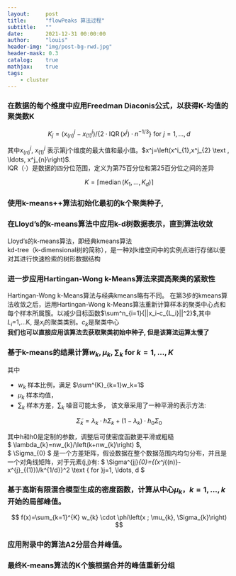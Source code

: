 ```yaml
---
layout:     post
title:      "flowPeaks 算法过程"
subtitle:   ""
date:       2021-12-31 00:00:00
author:     "louis"
header-img: "img/post-bg-rwd.jpg"
header-mask: 0.3
catalog:    true
mathjax:    true
tags:
    - cluster
---
```


### 在数据的每个维度中应用Freedman Diaconis公式，以获得K-均值的聚类数K

$$ K_{j}=\left(x_{(n)}^{j}-x_{(1)}^{j}\right) /\left\{2 \cdot \operatorname{IQR}\left(x^{j}\right) \cdot n^{-1 / 3}\right\} \text { for } j=1, \ldots, d $$

其中$x_{(n)}^{j}$, $x_{(1)}^{j}$ 表示第j个维度的最大值和最小值。$x^j=\left(x^i_{1},x^j_{2} \text , \ldots, x^j_{n}\right)$.   
IQR（·）是数据的四分位范围，定义为第75百分位和第25百分位之间的差异 

$$ K=\left\lceil\operatorname{median}\left(K_{1}, \ldots, K_{d}\right)\right\rceil $$

### 使用k-means++算法初始化最初的k个聚类种子, 

### 在Lloyd’s的k-means算法中应用k-d树数据表示，直到算法收敛  

Lloyd’s的k-means算法，即经典kmeans算法  
kd-tree（k-dimensional树的简称），是一种对k维空间中的实例点进行存储以便对其进行快速检索的树形数据结构

### 进一步应用Hartingan-Wong k-Means算法来提高聚类的紧致性
    
Hartingan-Wong k-Means算法与经典kmeans略有不同。 
在第3步的kmeans算法收敛之后，运用Hartingan-Wong k-Means算法重新计算样本的聚类中心点和每个样本所属簇。以减少目标函数$\sum^n_{i=1}{||x_i-c_{L_i}||^2}$,其中$L_i$=1,...K, 是$x_i$的聚类类别。$c_k$是聚类中心  
**我们也可以直接应用该算法去获取聚类初始中种子, 但是该算法运算太慢了** 

### 基于k-means的结果计算$w_k, \mu_k, \sum_k \text { for } k=1, \ldots, K$  

其中  
- $w_k$ 样本比例，满足 $\sum^{K}_{k=1}w_k=1$
- $\mu_k$ 样本均值， 
- $\sum_k$ 样本方差，$\sum_k$ 噪音可能太多， 该文章采用了一种平滑的表示方法:  

$$
\tilde{\Sigma}_{k}=\lambda_{k} \cdot h \Sigma_{k}+\left(1-\lambda_{k}\right) \cdot h_{0} \Sigma_{0}
$$

其中h和h0是定制的参数，调整后可使密度函数更平滑或粗糙  
$ \lambda_{k}=nw_{k}/\left(k+nw_{k}\right) $,   
$ \Sigma_{0} $ 是一个方差矩阵，假设数据在整个数据范围内均匀分布，并且是一个对角线矩阵，对于元素(j,j)有: $ \Sigma^{jj}_{0}=\{(x^j_{(n)}-x^{j}_{(1)})/k^{1/d}\}^2  \text { for }j=1, \ldots, d $ 

### 基于高斯有限混合模型生成的密度函数，计算从中心$\mu_k，k=1,\ldots,k$开始的局部峰值。
$$
f(x)=\sum_{k=1}^{K} w_{k} \cdot \phi\left(x ; \mu_{k}, \Sigma_{k}\right)
$$

### 应用附录中的算法A2分层合并峰值。

### 最终K-means算法的K个簇根据合并的峰值重新分组